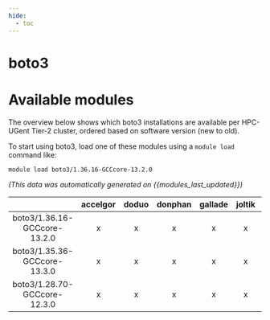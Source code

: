 ```yaml
---
hide:
  - toc
---
```


boto3
=====

# Available modules


The overview below shows which boto3 installations are available per HPC-UGent Tier-2 cluster, ordered based on software version (new to old).

To start using boto3, load one of these modules using a `module load` command like:

```shell
module load boto3/1.36.16-GCCcore-13.2.0
```

*(This data was automatically generated on {{modules_last_updated}})*

| |accelgor|doduo|donphan|gallade|joltik|litleo|shinx|
| :---: | :---: | :---: | :---: | :---: | :---: | :---: | :---: |
|boto3/1.36.16-GCCcore-13.2.0|x|x|x|x|x|x|x|
|boto3/1.35.36-GCCcore-13.3.0|x|x|x|x|x|x|x|
|boto3/1.28.70-GCCcore-12.3.0|x|x|x|x|x|x|x|
